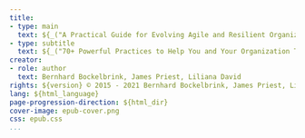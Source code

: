 ```yaml
---
title:
- type: main
  text: ${_("A Practical Guide for Evolving Agile and Resilient Organizations with Sociocracy 3.0")}
- type: subtitle
  text: ${_("70+ Powerful Practices to Help You and Your Organization Thrive")}
creator:
- role: author
  text: Bernhard Bockelbrink, James Priest, Liliana David
rights: ${version} © 2015 - 2021 Bernhard Bockelbrink, James Priest, Liliana David, CC BY-SA
lang: ${html_language}
page-progression-direction: ${html_dir}
cover-image: epub-cover.png
css: epub.css
...
```


